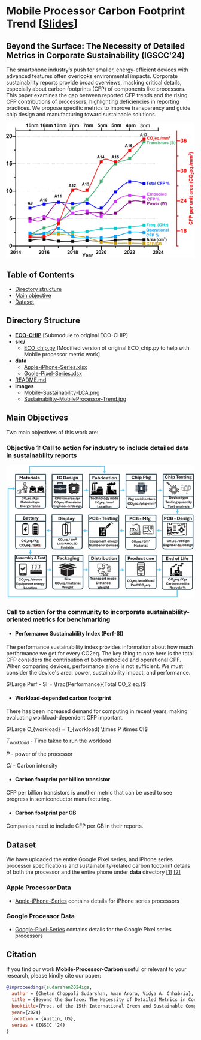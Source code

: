# Mobile Processor Carbon Footprint Trend [[Slides](./uploads/IGSC-Chetan-2024.pdf)]

## Beyond the Surface: The Necessity of Detailed Metrics in Corporate Sustainability (IGSCC'24)

The smartphone industry’s push for smaller, energy-efficient devices with advanced features often overlooks environmental impacts. Corporate sustainability reports provide broad overviews, masking critical details, especially about carbon footprints (CFP) of components like processors. This paper examines the gap between reported CFP trends and the rising CFP contributions of processors, highlighting deficiencies in reporting practices. We propose specific metrics to improve transparency and guide chip design and manufacturing toward sustainable solutions.

 <img src="images/Sustainability-MobileProcessor-Trend.jpg" alt="drawing" width="600"/> 

## Table of Contents

-   [Directory structure](#directory-structure)
-   [Main objective](#main-objectives)
-   [Dataset](#dataset)

## Directory Structure 

- **[ECO-CHIP](./ECO-CHIP/)** [Submodule to original ECO-CHIP]
- **src/**
  - [ECO_chip.py](./src/ECO_chip.py) [Modified version of original ECO_chip.py to help with Mobile processor metric work] 
- **data**
  - [Apple-iPhone-Series.xlsx](./data/Apple-iPhone-Series.xlsx)
  - [Goole-Pixel-Series.xlsx](./data/Google-Pixel-Series.xlsx)
- [README.md](README.md)
- **images**
  - [Mobile-Sustainability-LCA.png](./images/Mobile-Sustainability-LCA.png)
  - [Sustainability-MobileProcessor-Trend.jpg](./images/Sustainability-MobileProcessor-Trend.jpg)

## Main Objectives
Two main objectives of this work are: 

### Objective 1: Call to action for industry to include detailed data in sustainability reports 
 <img src="images/Mobile-Sustainability-LCA.png" alt="drawing" width="600"/> 

### Call to action for the community to incorporate sustainability-oriented metrics for benchmarking
- #### Performance Sustainability Index (Perf-SI)
The performance sustainability index provides information about how much performance we get for every CO2eq. The key thing to note here is the total CFP considers the contribution of both embodied and operational CPF.
When comparing devices, performance alone is not sufficient. We must consider the device's area, power, sustainability impact, and performance. 

$\Large Perf - SI = \frac{Performance}{Total CO_2 eq.}$


- #### Workload-depended carbon footprint
There has been increased demand for computing in recent years, making evaluating workload-dependent CFP important. 

$\Large C_{workload} = T_{workload} \times P \times CI$

$T_{workload}$ - Time takne to run the workload  

$P$ - power of the processor 

$CI$ - Carbon intensity 

- #### Carbon footprint per billion transistor
CFP per billion transistors is another metric that can be used to see progress in semiconductor manufacturing. 

- #### Carbon footprint per GB
Companies need to include CFP per GB in their reports. 

## Dataset 
We have uploaded the entire Google Pixel series, and iPhone series processor specifications and sustainability-related carbon footprint details of both the processor and the entire phone under **data** directory [[1]][Apple-reports] [[2]][Google-reports]
### Apple Processor Data
- [Apple-iPhone-Series](./data/Apple-iPhone-Series.xlsx) contains details for iPhone series processors
### Google Processor Data
- [Google-Pixel-Series](./data/Google-Pixel-Series.xlsx) contains details for the Google Pixel series processors

## Citation

If you find our work **Mobile-Processor-Carbon** useful or relevant to your research, please kindly cite our paper:

```bibtex
@inproceedings{sudarshan2024igs,
  author = {Chetan Choppali Sudarshan, Aman Arora, Vidya A. Chhabria},
  title = {Beyond the Surface: The Necessity of Detailed Metrics in Corporate Sustainability},
  booktitle={Proc. of the 15th International Green and Sustainable Computing Conference},
  year={2024}
  location = {Austin, US},
  series = {IGSCC '24}
}

```

[Apple-reports]: <https://www.apple.com/environment/>
[Google-reports]: <https://sustainability.google/reports/>
